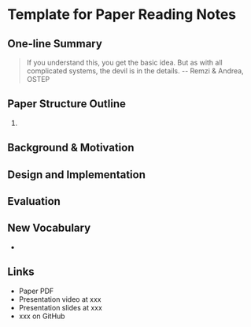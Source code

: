 # Template for Paper Reading Notes

## One-line Summary

> If you understand this, you get the basic idea. But as with all complicated systems, the devil is in the details.  -- Remzi & Andrea, OSTEP

## Paper Structure Outline

1. 
## Background & Motivation

## Design and Implementation

## Evaluation

## New Vocabulary

* 
## Links

* Paper PDF
* Presentation video at xxx
* Presentation slides at xxx
* xxx on GitHub

